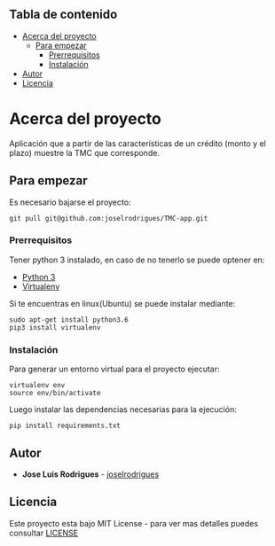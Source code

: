 ## Tabla de contenido

* [Acerca del proyecto](#acerca-del-proyecto)
    * [Para empezar](#para-empezar)
        * [Prerrequisitos](#prerrequisitos)
        * [Instalación](#instalación)
* [Autor](#autor)
* [Licencia](#licencia)

# Acerca del proyecto

Aplicación que a partir de las características de un crédito (monto y el plazo) muestre la TMC que corresponde.

## Para empezar

Es necesario bajarse el proyecto:

```
git pull git@github.com:joselrodrigues/TMC-app.git
```

### Prerrequisitos

Tener python 3 instalado, en caso de no tenerlo se puede optener en: 

* [Python 3](https://www.python.org/downloads/)
* [Virtualenv](https://github.com/pypa/virtualenv)

Si te encuentras en linux(Ubuntu) se puede instalar mediante:

```
sudo apt-get install python3.6
pip3 install virtualenv
```

### Instalación

Para generar un entorno virtual para el proyecto ejecutar:

```
virtualenv env
source env/bin/activate
```

Luego instalar las dependencias necesarias para la ejecución:

```
pip install requirements.txt
```

## Autor

* **Jose Luis Rodrigues** - [joselrodrigues](https://github.com/joselrodrigues)


## Licencia

Este proyecto esta bajo MIT License - para ver mas detalles puedes consultar [LICENSE](LICENSE) 

